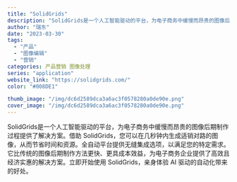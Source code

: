 ```yaml
---
title: "SolidGrids"
description: "SolidGrids是一个人工智能驱动的平台，为电子商务中缓慢而昂贵的图像后期制作过程提供了解决方案。借助 SolidG"
author: "瑞东"
date: "2023-03-30"
tags:
  - "产品"
  - "图像编辑"
  - "营销"
categories: 产品营销 图像处理
series: "application"
website_link: "https://solidgrids.com/"
color: "#008DE1"

thumb_image: "/img/dc6d2589dca3a6ac3f0578280a0de90e.png"
cover_image: "/img/dc6d2589dca3a6ac3f0578280a0de90e.png"
---
```


SolidGrids是一个人工智能驱动的平台，为电子商务中缓慢而昂贵的图像后期制作过程提供了解决方案。借助 SolidGrids，您可以在几秒钟内生成适销对路的图像，从而节省时间和资源。全自动平台提供无缝集成选项，以满足您的特定需求。它比传统的图像后期制作方法更快、更具成本效益，为电子商务企业提供了高效且经济实惠的解决方案。立即开始使用 SolidGrids，亲身体验 AI 驱动的自动化带来的好处。
